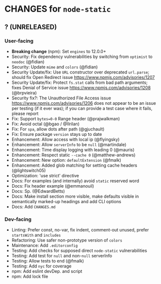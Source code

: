 # CHANGES for `node-static`

## ? (UNRELEASED)

### User-facing

- **Breaking change** (npm): Set `engines` to 12.0.0+
- Security: Fix dependency vulnerabilities by switching from `optimist` to
    `neodoc` (@fidian)
- Security: Update `mime` and `colors` (@fidian)
- Security Update/fix: Use `URL` constructor over deprecated `url.parse`;
    should fix Open Redirect issue <https://www.npmjs.com/advisories/1207>
- Security Update/fix: Protect `fs.stat` calls from bad path arguments; fixes
    Denial of Service issue <https://www.npmjs.com/advisories/1208>
    (@brpvieira)
- Security fix?: The Unauthorized File Access issue
    <https://www.npmjs.com/advisories/1206> does not appear to be an issue
    per testing (if it ever was); if you can provide a test case where it
    fails, please report
- Fix: Support `bytes=0-0` Range header (@prajwalkman)
- Fix: Avoid octal (@bgao / @Ilrilan)
- Fix: For `spa`, allow dots after path (@gjuchault)
- Fix: Ensure package `version` stays up to date
- Enhancement: Allow access with local ip (@flyingsky)
- Enhancement: Allow `serverInfo` to be `null` (@martindale)
- Enhancement: Time display logging with leading 0 (@mauris)
- Enhancement: Respect static `--cache 0` (@matthew-andrews)
- Enhancement: New option: `defaultExtension` (@fmalk)
- Enhancement: Added glob matching for setting cache headers (@lightswitch05)
- Optimization: 'use strict' directive
- Docs: For examples (and internally) avoid `static` reserved word
- Docs: Fix header example (@emmanouil)
- Docs: Sp. (@EdwardBetts)
- Docs: Make install section more visible, make defaults visible in
    semantically marked-up headings and add CLI options
- Docs: Add `CHANGES.md`

### Dev-facing

- Linting: Prefer const, no-var, fix indent, comment-out unused,
    prefer `startsWith` and `includes`
- Refactoring: Use safer non-prototype version of `colors`
- Maintenance: Add `.editorconfig`
- Testing: Add checks for supposed direct `node-static` vulnerabilities
- Testing: Add test for `null` and non-`null` serverInfo
- Testing: Allow tests to end (@fmalk)
- Testing: Add `nyc` for coverage
- npm: Add eslint devDep. and script
- npm: Add lock file
